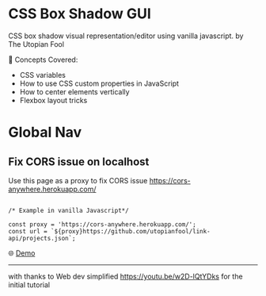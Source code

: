 # CSS Box Shadow GUI

CSS box shadow visual representation/editor using vanilla javascript. 
by The Utopian Fool

🧠 Concepts Covered:
- CSS variables
- How to use CSS custom properties in JavaScript
- How to center elements vertically
- Flexbox layout tricks


# Global Nav

## Fix CORS issue on localhost

Use this page as a proxy to fix CORS issue https://cors-anywhere.herokuapp.com/

```

/* Example in vanilla Javascript*/

const proxy = 'https://cors-anywhere.herokuapp.com/';
const url = `${proxy}https://github.com/utopianfool/link-api/projects.json`;

```

:globe_with_meridians:
[Demo](https://box-shadow.utopianfool.co.uk)

------------------------------------------------------

with thanks to Web dev simplified
https://youtu.be/w2D-lQtYDks
for the initial tutorial
